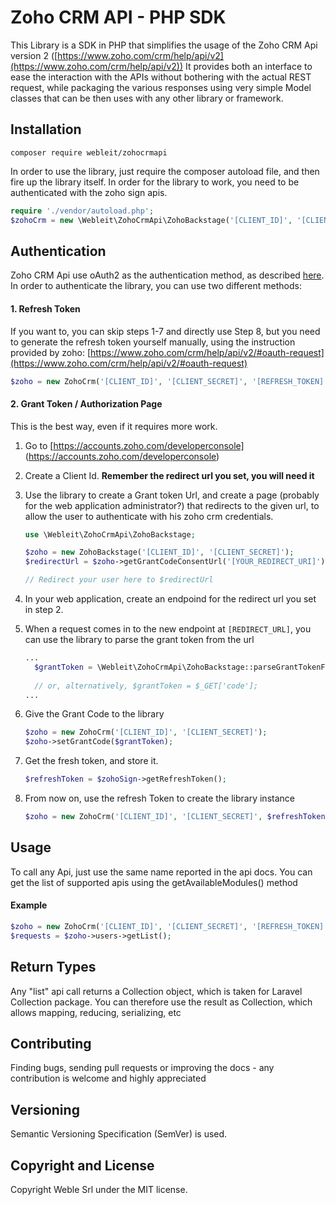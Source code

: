 # Zoho CRM API - PHP SDK

This Library is a SDK in PHP that simplifies the usage of the Zoho CRM Api version 2 ([https://www.zoho.com/crm/help/api/v2](https://www.zoho.com/crm/help/api/v2))
It provides both an interface to ease the interaction with the APIs without bothering with the actual REST request, while packaging the various responses using very simple Model classes that can be then uses with any other library or framework.

## Installation 

```
composer require webleit/zohocrmapi
```

In order to use the library, just require the composer autoload file, and then fire up the library itself.
In order for the library to work, you need to be authenticated with the zoho sign apis.

```php
require './vendor/autoload.php';
$zohoCrm = new \Webleit\ZohoCrmApi\ZohoBackstage('[CLIENT_ID]', '[CLIENT_SECRET]', '[REFRESH_TOKEN]');
```

## Authentication

Zoho CRM Api use oAuth2 as the authentication method, as described [here](https://www.zoho.com/crm/help/api/v2/#OAuth2_0).
In order to authenticate the library, you can use two different methods:


#### 1. Refresh Token

If you want to, you can skip steps 1-7 and directly use Step 8, but you need to generate the refresh token yourself 
manually, using the instruction provided by zoho: [https://www.zoho.com/crm/help/api/v2/#oauth-request](https://www.zoho.com/crm/help/api/v2/#oauth-request)

```php
$zoho = new ZohoCrm('[CLIENT_ID]', '[CLIENT_SECRET]', '[REFRESH_TOKEN]');
```


#### 2. Grant Token / Authorization Page

This is the best way, even if it requires more work.
1. Go to [https://accounts.zoho.com/developerconsole] (https://accounts.zoho.com/developerconsole)
2. Create a Client Id. **Remember the redirect url you set, you will need it**
3. Use the library to create a Grant token Url, and create a page (probably for the web application administrator?) 
that redirects to the given url, to allow the user to authenticate with his zoho crm credentials.
    ```php
    use \Webleit\ZohoCrmApi\ZohoBackstage;
    
    $zoho = new ZohoBackstage('[CLIENT_ID]', '[CLIENT_SECRET]');
    $redirectUrl = $zoho->getGrantCodeConsentUrl('[YOUR_REDIRECT_URI]');
    
    // Redirect your user here to $redirectUrl
    ``` 
4. In your web application, create an endpoind for the redirect url you set in step 2.
5. When a request comes in to the new endpoint at `[REDIRECT_URL]`, you can use the library to parse the grant token from the url

    ```php
    ...
      $grantToken = \Webleit\ZohoCrmApi\ZohoBackstage::parseGrantTokenFromUrl($fullUri);
      
      // or, alternatively, $grantToken = $_GET['code'];
    ...
    ```

6. Give the Grant Code to the library
    
    ```php
    $zoho = new ZohoCrm('[CLIENT_ID]', '[CLIENT_SECRET]');
    $zoho->setGrantCode($grantToken);

    ```
    
7. Get the fresh token, and store it.
    
    ```php
    $refreshToken = $zohoSign->getRefreshToken();
    ```

8. From now on, use the refresh Token to create the library instance

    ```php
    $zoho = new ZohoCrm('[CLIENT_ID]', '[CLIENT_SECRET]', $refreshToken);
    ```
    
## Usage

To call any Api, just use the same name reported in the api docs. 
You can get the list of supported apis using the getAvailableModules() method

#### Example

```php
$zoho = new ZohoCrm('[CLIENT_ID]', '[CLIENT_SECRET]', '[REFRESH_TOKEN]');
$requests = $zoho->users->getList();
```

## Return Types

Any "list" api call returns a Collection object, which is taken for Laravel Collection package.
You can therefore use the result as Collection, which allows mapping, reducing, serializing, etc
    
## Contributing

Finding bugs, sending pull requests or improving the docs - any contribution is welcome and highly appreciated

## Versioning

Semantic Versioning Specification (SemVer) is used.

## Copyright and License

Copyright Weble Srl under the MIT license.
